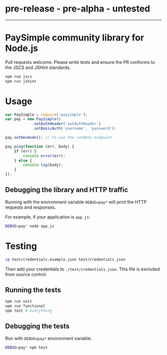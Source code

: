 # pre-release - pre-alpha - untested
---
# PaySimple community library for Node.js

Pull requests welcome. Please write tests and ensure the
PR conforms to the JSCS and JSHint standards.

```bash
npm run jscs
npm run jshint
```

# Usage


```javascript
var PaySimple = require('paysimple');
var pay = new PaySimple()
            .setAuthHeader('setAuthHeader')
            .setBasicAuth('username', 'password');

pay.setDevmode(); // to use the sandbox endpoint

pay.ping(function (err, body) {
    if (err) {
        console.error(err);
    } else {
        console.log(body);
    }
});

```

## Debugging the library and HTTP traffic

Running with the environment variable `DEBUG=pay*` will print the HTTP
requests and responses.

For example, if your application is `app.js`:
```bash
DEBUG=pay* node app.js
```


# Testing

```bash
cp test/credentials.example.json test/credentials.json
```

Then add your credentials to `./test/credentials.json`.
This file is excluded from source control.

## Running the tests

```bash
npm run unit
npm run functional
npm test # everything
```

## Debugging the tests

Run with `DEBUG=pay*` environment variable.

```bash
DEBUG=pay* npm test
```
